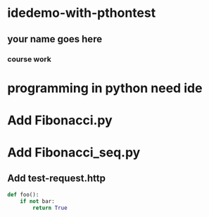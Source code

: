 # idedemo-with-pthontest
## your name goes here
### course work
# programming in python need ide
# Add Fibonacci.py
# Add Fibonacci_seq.py
## Add test-request.http
```python
def foo():
    if not bar:
        return True
```
